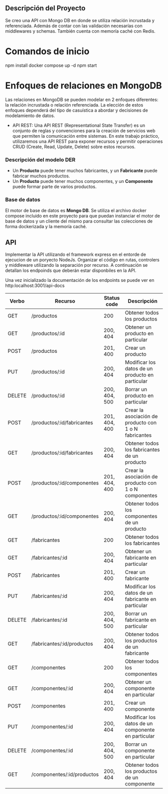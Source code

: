 ## Descripción del Proyecto

Se creo una API con Mongo DB en donde se utiliza relación incrustada y referenciada. Además de contar con las validación necesarías con middlewares y schemas. También cuenta con memoría caché con Redis.

# Comandos de inicio
npm install
docker compose up -d
npm start

# Enfoques de relaciones en MongoDB

Las relaciones en MongoDB se pueden modelar en 2 enfoques diferentes: la relación incrustada o relación referenciada. La elección de estos enfoques dependerá del tipo de casuística a abordar y decisiones de modelamiento de datos.


- API REST:
  Una API REST (Representational State Transfer) es un conjunto de reglas y convenciones para la creación de servicios web que permiten la comunicación entre sistemas. En este trabajo práctico, utilizaremos una API REST para exponer recursos y permitir operaciones CRUD (Create, Read, Update, Delete) sobre estos recursos.



### Descripción del modelo DER

- Un **Producto** puede tener muchos fabricantes, y un **Fabricante** puede fabricar muchos productos.
- Un **Producto** puede tener muchos componentes, y un **Componente** puede formar parte de varios productos.

### Base de datos

El motor de base de datos es **Mongo DB**. Se utiliza el archivo docker compose incluido en este proyecto para que puedan instanciar el motor de base de datos y un cliente del mismo para consultar las colecciones de forma dockerizada y la memoría caché.



## API

Implementar la API utilizando el framework express en el entorde de ejecucion de un poryecto NodeJs. Organizar el código en rutas, controlers y middleware utilizando la separación por recurso. A continuación se detallan los endpoinds que deberán estar disponbiles en la API.

Una vez inicializado la documentación de los endpoints se puede ver en http:localhost:3001/api-docs

| Verbo  | Recurso                    | Status code   | Descripción                                           |
| ------ | -------------------------- | ------------- | ----------------------------------------------------- |
| GET    | /productos                 | 200           | Obtener todos los productos                           |
| GET    | /productos/:id             | 200, 404      | Obtener un producto en particular                     |
| POST   | /productos                 | 201, 400      | Crear un producto                                     |
| PUT    | /productos/:id             | 200, 404      | Modificar los datos de un producto en particular      |
| DELETE | /productos/:id             | 200, 404, 500 | Borrar un producto en particular                      |
| POST   | /productos/:id/fabricantes | 201, 404, 400 | Crear la asociación de producto con 1 o N fabricantes |
| GET    | /productos/:id/fabricantes | 200, 404      | Obtener todos los fabricantes de un producto          |
| POST   | /productos/:id/componentes | 201, 404, 400 | Crear la asociación de producto con 1 o N componentes |
| GET    | /productos/:id/componentes | 200, 404      | Obtener todos los componentes de un producto          |
| GET    | /fabricantes               | 200           | Obtener todos los fabricantes                         |
| GET    | /fabricantes/:id           | 200, 404      | Obtener un fabricante en particular                   |
| POST   | /fabricantes               | 201, 400      | Crear un fabricante                                   |
| PUT    | /fabricantes/:id           | 200, 404      | Modificar los datos de un fabricante en particular    |
| DELETE | /fabricantes/:id           | 200, 404, 500 | Borrar un fabricante en particular                    |
| GET    | /fabricantes/:id/productos | 200, 404      | Obtener todos los productos de un fabricante          |
| GET    | /componentes               | 200           | Obtener todos los componentes                         |
| GET    | /componentes/:id           | 200, 404      | Obtener un componente en particular                   |
| POST   | /componentes               | 201, 400      | Crear un componente                                   |
| PUT    | /componentes/:id           | 200, 404      | Modificar los datos de un componente en particular    |
| DELETE | /componentes/:id           | 200, 404, 500 | Borrar un componente en particular                    |
| GET    | /componentes/:id/productos | 200, 404      | Obtener todos los productos de un componente          |


